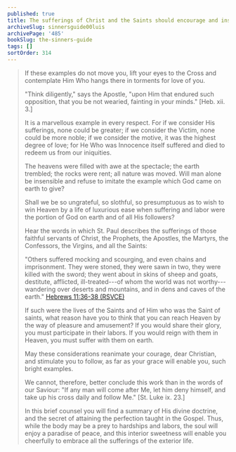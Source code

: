 ```yaml
---
published: true
title: The sufferings of Christ and the Saints should encourage and inspire us
archiveSlug: sinnersguide00luis
archivePage: '485'
bookSlug: the-sinners-guide
tags: []
sortOrder: 314
---
```


> If these examples do not move you, lift your eyes to the Cross and contemplate Him Who hangs there in torments for love of you.
>
> "Think diligently," says the Apostle, "upon Him that endured such opposition, that you be not wearied, fainting in your minds." [Heb. xii. 3.]
>
> It is a marvellous example in every respect. For if we consider His sufferings, none could be greater; if we consider the Victim, none could be more noble; if we consider the motive, it was the highest degree of love; for He Who was Innocence itself suffered and died to redeem us from our iniquities.
>
> The heavens were filled with awe at the spectacle; the earth trembled; the rocks were rent; all nature was moved. Will man alone be insensible and refuse to imitate the example which God came on earth to give?
>
> Shall we be so ungrateful, so slothful, so presumptuous as to wish to win Heaven by a life of luxurious ease when suffering and labor were the portion of God on earth and of all His followers?
>
> Hear the words in which St. Paul describes the sufferings of those faithful servants of Christ, the Prophets, the Apostles, the Martyrs, the Confessors, the Virgins, and all the Saints:
>
> "Others suffered mocking and scourging, and even chains and imprisonment. They were stoned, they were sawn in two, they were killed with the sword; they went about in skins of sheep and goats, destitute, afflicted, ill-treated---of whom the world was not worthy---wandering over deserts and mountains, and in dens and caves of the earth." [Hebrews 11:36-38 (RSVCE)](https://www.biblegateway.com/passage/?search=Hebrews+11&version=RSVCE)
>
> If such were the lives of the Saints and of Him who was the Saint of saints, what reason have you to think that you can reach Heaven by the way of pleasure and amusement? If you would share their glory, you must participate in their labors. If you would reign with them in Heaven, you must suffer with them on earth.
>
> May these considerations reanimate your courage, dear Christian, and stimulate you to follow, as far as your grace will enable you, such bright examples.
>
> We cannot, therefore, better conclude this work than in the words of our Saviour: "If any man will come after Me, let him deny himself, and take up his cross daily and follow Me." [St. Luke ix. 23.]
>
> In this brief counsel you will find a summary of His divine doctrine, and the secret of attaining the perfection taught in the Gospel. Thus, while the body may be a prey to hardships and labors, the soul will enjoy a paradise of peace, and this interior sweetness will enable you cheerfully to embrace all the sufferings of the exterior life.
